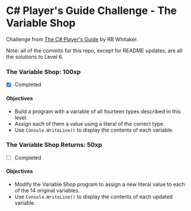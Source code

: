 # C# Player's Guide Challenge - The Variable Shop

Challenge from [The C# Player's Guide](https://csharpplayersguide.com/) by RB Whitaker.

Note: all of the commits for this repo, except for README updates, are all the solutions to Level 6.

### The Variable Shop: 100xp
- [X] Completed

#### Objectives
- Build a program with a variable of all fourteen types described in this level.
- Assign each of them a value using a literal of the correct type.
- Use `Console.WriteLine()` to display the contents of each variable.

### The Variable Shop Returns: 50xp
- [ ] Completed

#### Objectives
- Modify the Variable Shop program to assign a new literal value to each of the 14 original variables.
- Use `Console.WriteLine()` to display the contents of each updated variable.